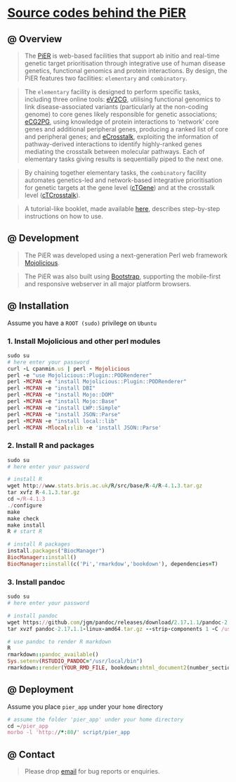 # [Source codes behind the PiER](https://github.com/23verse/pier)

## @ Overview

> The [PiER](http://www.genetictargets.com) is web-based facilities that support ab initio and real-time genetic target prioritisation through integrative use of human disease genetics, functional genomics and protein interactions. By design, the PiER features two facilities: `elementary` and `combinatory`.

> The `elementary` facility is designed to perform specific tasks, including three online tools: [eV2CG](http://www.genetictargets.com/e/V2CG), utilising functional genomics to link disease-associated variants (particularly at the non-coding genome) to core genes likely responsible for genetic associations; [eCG2PG](http://www.genetictargets.com/e/CG2PG), using knowledge of protein interactions to ‘network’ core genes and additional peripheral genes, producing a ranked list of core and peripheral genes; and [eCrosstalk](http://www.genetictargets.com/e/Crosstalk), exploiting the information of pathway-derived interactions to identify highly-ranked genes mediating the crosstalk between molecular pathways. Each of elementary tasks giving results is sequentially piped to the next one. 

> By chaining together elementary tasks, the `combinatory` facility automates genetics-led and network-based integrative prioritisation for genetic targets at the gene level ([cTGene](http://www.genetictargets.com/c/TGene)) and at the crosstalk level ([cTCrosstalk](http://www.genetictargets.com/c/TCrosstalk)). 

>  A tutorial-like booklet, made available [here](http://www.genetictargets.com/PiERbooklet/index.html), describes step-by-step instructions on how to use.

## @ Development

> The PiER was developed using a next-generation Perl web framework [Mojolicious](https://www.mojolicious.org).

> The PiER was also built using [Bootstrap](https://getbootstrap.com), supporting the mobile-first and responsive webserver in all major platform browsers.

## @ Installation

Assume you have a `ROOT (sudo)` privilege on `Ubuntu`

### 1. Install Mojolicious and other perl modules

```ruby
sudo su
# here enter your password
curl -L cpanmin.us | perl - Mojolicious
perl -e "use Mojolicious::Plugin::PODRenderer"
perl -MCPAN -e "install Mojolicious::Plugin::PODRenderer"
perl -MCPAN -e "install DBI"
perl -MCPAN -e "install Mojo::DOM"
perl -MCPAN -e "install Mojo::Base"
perl -MCPAN -e "install LWP::Simple"
perl -MCPAN -e "install JSON::Parse"
perl -MCPAN -e "install local::lib"
perl -MCPAN -Mlocal::lib -e 'install JSON::Parse'
```

### 2. Install R and packages

```ruby
sudo su
# here enter your password

# install R
wget http://www.stats.bris.ac.uk/R/src/base/R-4/R-4.1.3.tar.gz
tar xvfz R-4.1.3.tar.gz
cd ~/R-4.1.3
./configure
make
make check
make install
R # start R

# install R packages
install.packages("BiocManager")
BiocManager::install()
BiocManager::install(c('Pi','rmarkdow','bookdown'), dependencies=T)
```

### 3. Install pandoc

```ruby
sudo su
# here enter your password

# install pandoc
wget https://github.com/jgm/pandoc/releases/download/2.17.1.1/pandoc-2.17.1.1-linux-amd64.tar.gz
tar xvzf pandoc-2.17.1.1-linux-amd64.tar.gz --strip-components 1 -C /usr/local/

# use pandoc to render R markdown
R
rmarkdown::pandoc_available()
Sys.setenv(RSTUDIO_PANDOC="/usr/local/bin")
rmarkdown::render(YOUR_RMD_FILE, bookdown::html_document2(number_sections=F, theme="readable", hightlight="default"))
```


## @ Deployment

Assume you place `pier_app` under your `home` directory

>
```ruby
# assume the folder 'pier_app' under your home directory
cd ~/pier_app
morbo -l 'http://*:80/' script/pier_app
```

## @ Contact

> Please drop [email](mailto:fh12355@rjh.com.cn) for bug reports or enquiries.


